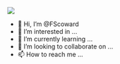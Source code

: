 ![](https://komarev.com/ghpvc/?username=fscoward&color=3a8daa)


- 👋 Hi, I’m @FScoward
- 👀 I’m interested in ...
- 🌱 I’m currently learning ...
- 💞️ I’m looking to collaborate on ...
- 📫 How to reach me ...

<!---
FScoward/FScoward is a ✨ special ✨ repository because its `README.md` (this file) appears on your GitHub profile.
You can click the Preview link to take a look at your changes.
--->
